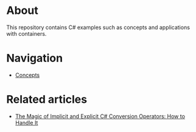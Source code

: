 # About

This repository contains C# examples such as concepts and applications with containers.

# Navigation

- [Concepts](/concepts/README.md)

# Related articles

 - [The Magic of Implicit and Explicit C# Conversion Operators: How to Handle It](https://willsena.dev/the-magic-of-implicit-and-explicit-c-conversion-operators-how-to-handle-it/)
